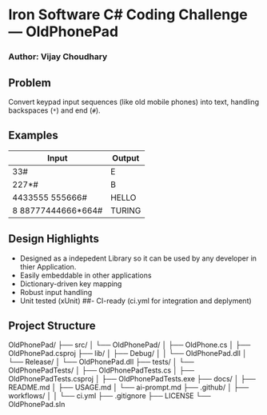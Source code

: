 # Iron Software C# Coding Challenge — OldPhonePad

### Author: Vijay Choudhary

## Problem
Convert keypad input sequences (like old mobile phones) into text, handling backspaces (`*`) and end (`#`).

## Examples
| Input | Output |
|--------|---------|
| 33# | E |
| 227*# | B |
| 4433555 555666# | HELLO |
| 8 88777444666*664# | TURING |

## Design Highlights
- Designed as a indepedent Library so it can be used by any developer in thier Application.   
- Easily embeddable in other applications  
- Dictionary-driven key mapping
- Robust input handling
- Unit tested (xUnit)
##- CI-ready (ci.yml for integration and deplyment)

## Project Structure

 OldPhonePad/
├── src/
│   └── OldPhonePad/
│       ├── OldPhone.cs
│       ├── OldPhonePad.csproj
├── lib/
│   ├── Debug/
│   │   └── OldPhonePad.dll
│   └── Release/
│       └── OldPhonePad.dll
├── tests/
│   └── OldPhonePadTests/
│       ├── OldPhonePadTests.cs
│       ├── OldPhonePadTests.csproj
│       ├── OldPhonePadTests.exe
├── docs/
│   ├── README.md
│   ├── USAGE.md
│   └── ai-prompt.md
├── .github/
│   ├── workflows/
│   │   └── ci.yml
├── .gitignore
├── LICENSE
└── OldPhonePad.sln
